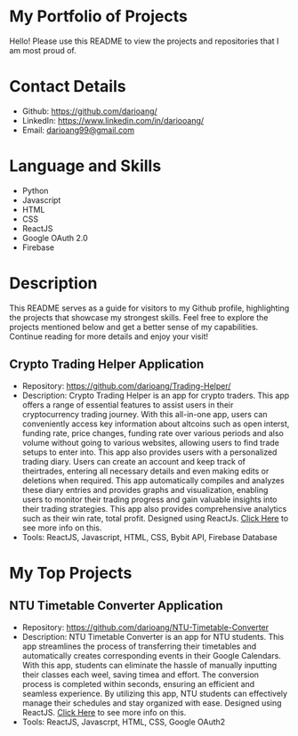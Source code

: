 # My Portfolio of Projects
Hello! Please use this README to view the projects and repositories that I am most proud of.

# Contact Details
- Github: https://github.com/darioang/
- LinkedIn: https://www.linkedin.com/in/dariooang/
- Email: darioang99@gmail.com

# Language and Skills
- Python
- Javascript
- HTML
- CSS
- ReactJS
- Google OAuth 2.0
- Firebase

# Description
This README serves as a guide for visitors to my Github profile, highlighting the projects that showcase my strongest skills. Feel free to explore the projects mentioned below and get a better sense of my capabilities. Continue reading for more details and enjoy your visit!

## Crypto Trading Helper Application
- Repository: https://github.com/darioang/Trading-Helper/
- Description: Crypto Trading Helper is an app for crypto traders. This app offers a range of essential features to assist users in their cryptocurrency trading journey. With this all-in-one app, users can conveniently access key information about altcoins such as open interst, funding rate, price changes, funding rate over various periods and also volume without going to various websites, allowing users to find trade setups to enter into. This app also provides users with a personalized trading diary. Users can create an account and keep track of theirtrades, entering all necessary details and even making edits or deletions when required. This app automatically compiles and analyzes these diary entries and provides graphs and visualization, enabling users to monitor their trading progress and gain valuable insights into their trading strategies. This app also provides comprehensive analytics such as their win rate, total profit. Designed using ReactJs. [Click Here](https://github.com/darioang/Trading-Helper/) to see more info on this.
- Tools: ReactJS, Javascript, HTML, CSS, Bybit API, Firebase Database

# My Top Projects
## NTU Timetable Converter Application
- Repository: https://github.com/darioang/NTU-Timetable-Converter
- Description: NTU Timetable Converter is an app for NTU students. This app streamlines the process of transferring their timetables and automatically creates corresponding events in their Google Calendars. With this app, students can eliminate the hassle of manually inputting their classes each weel, saving timea and effort. The conversion process is completed within seconds, ensuring an efficient and seamless experience. By utilizing this app, NTU students can effectively manage their schedules and stay organized with ease. Designed using ReactJS. [Click Here](https://github.com/darioang/NTU-Timetable-Converter) to see more info on this.
- Tools: ReactJS, Javascrpt, HTML, CSS, Google OAuth2

